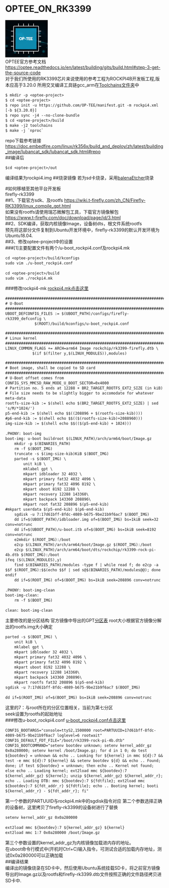 # OPTEE_ON_RK3399
![image](Picture/optee.png)  
OPTEE官方参考文档  
https://optee.readthedocs.io/en/latest/building/gits/build.html#step-3-get-the-source-code  
对于我们所使用的RK3399芯片来说使用的参考工程为ROCKPI4B开发板工程,版本应高于3.20.0 所用交叉编译工具链gcc_arm在[Toolchains文件夹](./Toolchains/)中
```
$ mkdir -p <optee-project>
$ cd <optee-project>
$ repo init -u https://github.com/OP-TEE/manifest.git -m rockpi4.xml [-b ${3.20.0}]
$ repo sync -j4 --no-clone-bundle
$ cd <optee-project>/build
$ make -j2 toolchains
$ make -j `nproc`  
```
repo下载参考链接
https://doc.embedfire.com/linux/rk356x/build_and_deploy/zh/latest/building_image/lubancat_sdk/lubancat_sdk.html#repo  
##编译后
```
$cd <optee-project>/out
```
编译结果为rockpi4.img
##烧录镜像
若为sd卡烧录，采用[balenaEtcher](./Toolchains/balenaEtcher)烧录

#如何移植至其他平台开发板  
firefly-rk3399  
##1、下载官方sdk、及rootfs
https://wiki.t-firefly.com/zh_CN/Firefly-RK3399/linux_compile_gpt.html  
如果没有rootfs请使用瑞芯微解包工具，下载官方镜像解包  
https://www.t-firefly.com/doc/download/page/id/3.html  
##2、SDK编译，获取内核镜像Image，设备树dts，根文件系统rootfs  
预先将这部分文件复制到Ubuntu开发环境中，firefly-rk3399的默认开发环境为Ubuntu18.04.  
##3、修改optee-project中的设置  
###[1]主要配置文件有两个/u-boot_rockpi4.conf及rockpi4.mk  
```
cd <optee-project>/build/kconfigs
sudo vim ./u-boot_rockpi4.conf  

cd <optee-project>/build
sudo vim ./rockpi4.mk
```
###修改rockpi4-mk
<a href="./Configs/rockpi4.mk">rockpi4.mk点击这里</a>
```
################################################################################
# U-Boot
################################################################################
UBOOT_DEFCONFIG_FILES := $(UBOOT_PATH)/configs/firefly-rk3399_defconfig \
			 $(ROOT)/build/kconfigs/u-boot_rockpi4.conf
```
```
################################################################################
# Linux kernel
################################################################################
LINUX_COMMON_FLAGS += ARCH=arm64 Image rockchip/rk3399-firefly.dtb \
			$(if $(filter y,$(LINUX_MODULES)),modules)
```
```
################################################################################
# Boot image, shall be copied to SD card
################################################################################
# U-Boot offset comes from CONFIG_SYS_MMCSD_RAW_MODE_U_BOOT_SECTOR=0x4000
# Partition no. 5 ends at 12288 + BR2_TARGET_ROOTFS_EXT2_SIZE (in kiB)
# File size needs to be slightly bigger to accomodate for whatever meta-data
rootfs-size-kib := $(shell echo $(BR2_TARGET_ROOTFS_EXT2_SIZE) | sed 's/M/*1024/')
p5-end-kib := $(shell echo $$((208896 + $(rootfs-size-kib))))
#p6-end-kib := $(shell echo $$(($(rootfs-size-kib)+2088960)))
img-size-kib := $(shell echo $$(($(p5-end-kib) + 1024)))

.PHONY: boot-img
boot-img: u-boot buildroot $(LINUX_PATH)/arch/arm64/boot/Image.gz
	mkdir -p $(BINARIES_PATH)
	rm -f $(BOOT_IMG)
	truncate -s $(img-size-kib)KiB $(BOOT_IMG)
	parted -s $(BOOT_IMG) \
		unit kiB \
		mklabel gpt \
		mkpart idbloader 32 4032 \
		mkpart primary fat32 4032 4096 \
		mkpart primary fat32 4096 8192 \
		mkpart uboot 8192 12288 \
		mkpart recovery 12288 143360\
		mkpart backpack 143360 208896\
		mkpart root fat32 208896 $(p5-end-kib)
#mkpart userdata $(p5-end-kib) $(p6-end-kib)
	sgdisk -u 7:17d61bff-8fdc-4089-b675-9be21b9f6ac7 $(BOOT_IMG)
	dd if=$(UBOOT_PATH)/idbloader.img of=$(BOOT_IMG) bs=1kiB seek=32 conv=notrunc
	dd if=$(UBOOT_PATH)/u-boot.itb of=$(BOOT_IMG) bs=1kiB seek=8192 conv=notrunc
	e2mkdir $(ROOT_IMG):/boot
	e2cp $(LINUX_PATH)/arch/arm64/boot/Image.gz $(ROOT_IMG):/boot
	e2cp $(LINUX_PATH)/arch/arm64/boot/dts/rockchip/rk3399-rock-pi-4b.dtb $(ROOT_IMG):/boot
ifeq ($(LINUX_MODULES),y)
	find $(BINARIES_PATH)/modules -type f | while read f; do e2cp -a $$f $(ROOT_IMG):$$(echo $$f | sed s@$(BINARIES_PATH)/modules@@); done
endif
	dd if=$(ROOT_IMG) of=$(BOOT_IMG) bs=1kiB seek=208896 conv=notrunc

.PHONY: boot-img-clean
boot-img-clean:
	rm -f $(BOOT_IMG)

clean: boot-img-clean

```
主要修改的是分区结构
官方镜像中导出的GPT[分区表](./Configs/parameter.txt)
root大小根据官方镜像分解出的rootfs.img大小确定
```
parted -s $(BOOT_IMG) \
	unit kiB \
	mklabel gpt \
	mkpart idbloader 32 4032 \
	mkpart primary fat32 4032 4096 \
	mkpart primary fat32 4096 8192 \
	mkpart uboot 8192 12288 \
	mkpart recovery 12288 143360\
	mkpart backpack 143360 208896\
	mkpart rootfs fat32 208896 $(p5-end-kib)
sgdisk -u 7:17d61bff-8fdc-4089-b675-9be21b9f6ac7 $(BOOT_IMG)

dd if=$(ROOT_IMG) of=$(BOOT_IMG) bs=1kiB seek=208896 conv=notrunc
```
这里的7：与root所在的分区位置相关，当前为第七分区  
seek设置为rootfs的起始地址  
###修改u-boot_rockpi4.conf
<a href="./Configs/u-boot_rockpi4.conf">u-boot_rockpi4.conf点击这里</a>
```
CONFIG_BOOTARGS="console=ttyS2,1500000 root=PARTUUID=17d61bff-8fdc-4089-b675-9be21b9f6ac7 loglevel=6 rootwait"
CONFIG_DEFAULT_FDT_FILE="/boot/rk3399-rock-pi-4b.dtb"
CONFIG_BOOTCOMMAND="setenv bootdev unknown; setenv kernel_addr_gz 0x0a280000; setenv kernel /boot/Image.gz; for d in 1 0; do test ${bootdev} = unknown && echo .. Looking for ${kernel} in mmc ${d}:7 && test -e mmc ${d}:7 ${kernel} && setenv bootdev ${d} && echo .. Found; done; if test ${bootdev} = unknown; then echo .. Kernel not found; else echo .. Loading kernel; ext2load mmc ${bootdev}:7 ${kernel_addr_gz} ${kernel}; unzip ${kernel_addr_gz} ${kernel_addr_r}; echo .. Loading DTB: mmc ${bootdev}:7 ${fdtfile}; ext2load mmc ${bootdev}:7 ${fdt_addr_r} ${fdtfile}; echo .. Booting kernel; booti ${kernel_addr_r} - ${fdt_addr_r}; fi"  
```
第一个参数的PARTUUID与rockpi4.mk中的sgdisk指令对应
第二个参数选择正确的设备树，这里拷贝了firefly-rk3399的设备树进行了替换
```
setenv kernel_addr_gz 0x0a280000

ext2load mmc ${bootdev}:7 ${kernel_addr_gz} ${kernel}
ext2load mmc 1:7 0x0a280000 /boot/Image.gz
```
第三个参数设置的kernel_addr_gz为内核镜像加载进内存的地址。  
在uboot命令行模式中(开机时Ctrl+C)输入指令，可测试合适的加载内存地址，测试0x0a280000可以正确加载  
##编译结果  
编译出的镜像烧录在SD卡中，然后使用Ubuntu系统挂载SD卡，将之前官方镜像导出的Image.gz以及rootfs和firefly-rk3399.dtb文件按照正确的文件路径拷贝进SD卡中.  
